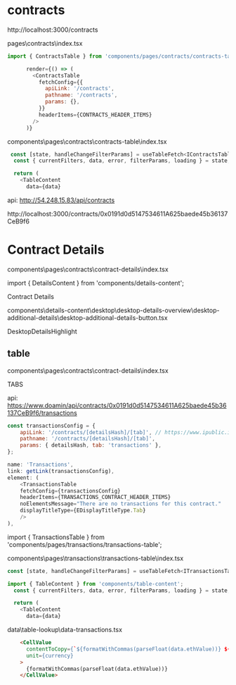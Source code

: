 # contracts

http://localhost:3000/contracts

pages\contracts\index.tsx

```js
import { ContractsTable } from 'components/pages/contracts/contracts-table';

      render={() => (
        <ContractsTable
          fetchConfig={{
            apiLink: '/contracts',
            pathname: '/contracts',
            params: {},
          }}
          headerItems={CONTRACTS_HEADER_ITEMS}
        />
      )}
```

components\pages\contracts\contracts-table\index.tsx

```js
 const [state, handleChangeFilterParams] = useTableFetch<IContractsTableFetch>(fetchConfig);
  const { currentFilters, data, error, filterParams, loading } = state;

  return (
    <TableContent
      data={data}
```

api: 
http://54.248.15.83/api/contracts

http://localhost:3000/contracts/0x0191d0d5147534611A625baede45b36137CeB9f6

# Contract Details

components\pages\contracts\contract-details\index.tsx

import { DetailsContent } from 'components/details-content';


Contract Details

components\details-content\desktop\desktop-details-overview\desktop-additional-details\desktop-additional-details-button.tsx


DesktopDetailsHighlight

## table


components\pages\contracts\contract-details\index.tsx


TABS

api: https://www.doamin/api/contracts/0x0191d0d5147534611A625baede45b36137CeB9f6/transactions



```js
const transactionsConfig = {
    apiLink: '/contracts/[detailsHash]/[tab]', // https://www.ipublic.io/api/contracts/0x0191d0d5147534611A625baede45b36137CeB9f6/transactions
    pathname: '/contracts/[detailsHash]/[tab]',
    params: { detailsHash, tab: 'transactions' },
};

name: 'Transactions',
link: getLink(transactionsConfig),
element: (
    <TransactionsTable
    fetchConfig={transactionsConfig}
    headerItems={TRANSACTIONS_CONTRACT_HEADER_ITEMS}
    noElementsMessage="There are no transactions for this contract."
    displayTitleType={EDisplayTitleType.Tab}
    />
),
```

import { TransactionsTable } from 'components/pages/transactions/transactions-table';

components\pages\transactions\transactions-table\index.tsx

```js
const [state, handleChangeFilterParams] = useTableFetch<ITransactionsTableFetch>(fetchConfig);

import { TableContent } from 'components/table-content';
  const { currentFilters, data, error, filterParams, loading } = state;

  return (
    <TableContent
      data={data}

```

data\table-lookup\data-transactions.tsx

```html
    <CellValue
      contentToCopy={`${formatWithCommas(parseFloat(data.ethValue))} ${currency}`}
      unit={currency}
    >
      {formatWithCommas(parseFloat(data.ethValue))}
    </CellValue>
```